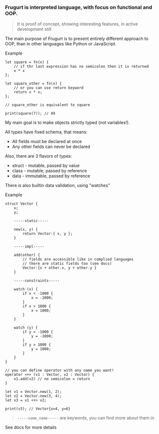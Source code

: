 ### Frugurt is interpreted language, with focus on functional and OOP.

> It is proof of concept, showing interesting features, in active development still

The main purpose of Frugurt is to present entirely different approach to OOP, than in other languages like Python or JavaScript.

Example
```
let square = fn(x) {
    // if thr last expression has no semicolon then it is returned
    x * x
};

let square_other = fn(x) {
    // or you can use return keyword
    return x * x;
};

// square_other is equivalent to square

print(square(7)); // 49

```


My main goal is to make objects strictly typed (not variables!).

All types have fixed schema, that means:
- All fields must be declared at once
- Any other fields can never be declared

Also, there are 3 flavors of types:
- struct - mutable, passed by value
- class - mutable, passed by reference
- data - immutable, passed by reference

There is also builtin data validation, using "watches"

Example <!-- TODO add link to docs -->
```
struct Vector {
    x;
    y;

    -----static-----

    new(x, y) {
        return Vector:{ x, y };
    }

    -----impl-----

    add(other) {
        // fields are accessible like in complied languages
        // there are static fields too (see docs)
        Vector:{x + other.x, y + other.y }
    }

    -----constraints-----

    watch (x) {
        if x < -1000 {
            x = -1000;
        }
        if x > 1000 {
            x = 1000;
        }
    }

    watch (y) {
        if y < -1000 {
            y = -1000;
        }
        if y > 1000 {
            y = 1000;
        }
    }
}

// you can define operator with any name you want!
operator <+> (v1 : Vector, v2 : Vector) { 
    v1.add(v2) // no semicolon = return
}

let v1 = Vector.new(1, 2);
let v2 = Vector.new(3, 4);
let v3 = v1 <+> v2;

print(v3); // Vector{x=4, y=6}

```
> `-----some_name-----` are keywords, you can find more about them in 
<!-- TODO: add link -->

See docs for more details
<!-- TODO: add link -->